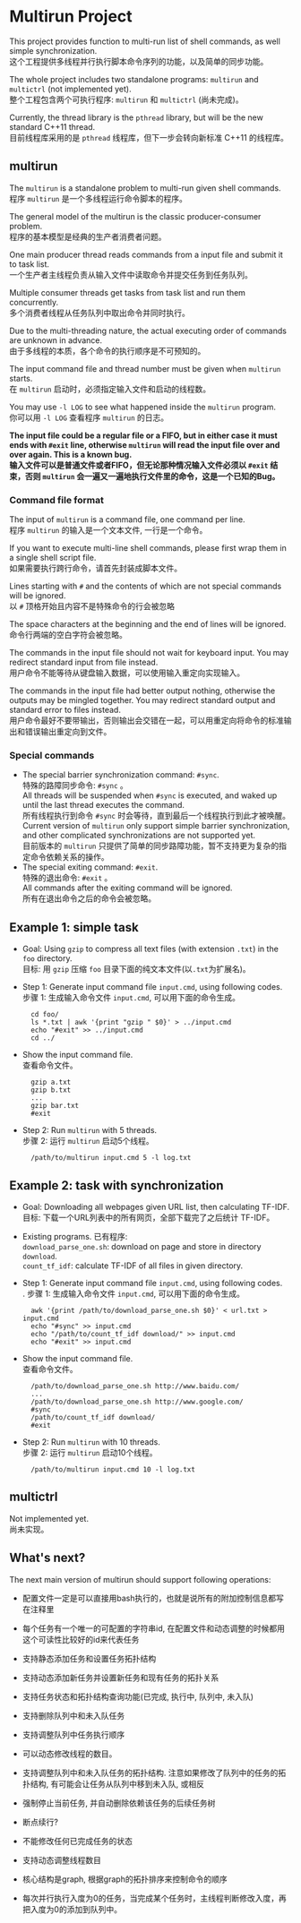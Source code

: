 Multirun Project
================
This project provides function to multi-run list of shell commands, as well simple synchronization. <br />
这个工程提供多线程并行执行脚本命令序列的功能，以及简单的同步功能。

The whole project includes two standalone programs: `multirun` and `multictrl` (not implemented yet). <br />
整个工程包含两个可执行程序: `multirun` 和 `multictrl` (尚未完成)。

Currently, the thread library is the `pthread` library, but will be the new standard C++11 thread. <br />
目前线程库采用的是 `pthread` 线程库，但下一步会转向新标准 C++11 的线程库。


multirun
--------
The `multirun` is a standalone problem to multi-run given shell commands. <br />
程序 `multirun` 是一个多线程运行命令脚本的程序。

The general model of the multirun is the classic producer-consumer problem. <br />
程序的基本模型是经典的生产者消费者问题。

One main producer thread reads commands from a input file and submit it to task list. <br />
一个生产者主线程负责从输入文件中读取命令并提交任务到任务队列。

Multiple consumer threads get tasks from task list and run them concurrently. <br />
多个消费者线程从任务队列中取出命令并同时执行。

Due to the multi-threading nature, the actual executing order of commands are unknown in advance. <br />
由于多线程的本质，各个命令的执行顺序是不可预知的。

The input command file and thread number must be given when `multirun` starts. <br />
在 `multirun` 启动时，必须指定输入文件和启动的线程数。

You may use `-l LOG` to see what happened inside the `multirun` program. <br />
你可以用 `-l LOG` 查看程序 `multirun` 的日志。

**The input file could be a regular file or a FIFO, but in either case it must ends with `#exit` line, otherwise `multirun` will read the input file over and over again. This is a known bug.** <br />
**输入文件可以是普通文件或者FIFO，但无论那种情况输入文件必须以 `#exit` 结束，否则 `multirun` 会一遍又一遍地执行文件里的命令，这是一个已知的Bug。**

### Command file format
The input of `multirun` is a command file, one command per line. <br />
程序 `multirun` 的输入是一个文本文件, 一行是一个命令。

If you want to execute multi-line shell commands, please first wrap them in a single shell script file. <br /> 
如果需要执行跨行命令，请首先封装成脚本文件。

Lines starting with `#` and the contents of which are not special commands will be ignored. <br />
以 `#` 顶格开始且内容不是特殊命令的行会被忽略

The space characters at the beginning and the end of lines will be ignored. <br />
命令行两端的空白字符会被忽略。

The commands in the input file should not wait for keyboard input. You may redirect standard input from file instead. <br />
用户命令不能等待从键盘输入数据，可以使用输入重定向实现输入。

The commands in the input file had better output nothing, otherwise the outputs may be mingled together. You may redirect standard output and standard error to files instead. <br />
用户命令最好不要带输出，否则输出会交错在一起，可以用重定向将命令的标准输出和错误输出重定向到文件。


### Special commands
* The special barrier synchronization command: `#sync`. <br />
  特殊的路障同步命令: `#sync` 。 <br>
  All threads will be suspended when `#sync` is executed, and waked up until the last thread executes the command. <br />
  所有线程执行到命令 `#sync` 时会等待，直到最后一个线程执行到此才被唤醒。 <br>
  Current version of `multirun` only support simple barrier synchronization, and other complicated synchronizations are not supported yet. <br />
  目前版本的 `multirun` 只提供了简单的同步路障功能，暂不支持更为复杂的指定命令依赖关系的操作。
* The special exiting command: `#exit`. <br />
  特殊的退出命令: `#exit` 。 <br />
  All commands after the exiting command will be ignored. <br />
  所有在退出命令之后的命令会被忽略。


Example 1: simple task
----------------------
* Goal: Using `gzip` to compress all text files (with extension `.txt`) in the `foo` directory. <br />
  目标: 用 `gzip` 压缩 `foo` 目录下面的纯文本文件(以`.txt`为扩展名)。
* Step 1: Generate input command file `input.cmd`, using following codes. <br />
  步骤 1: 生成输入命令文件 `input.cmd`, 可以用下面的命令生成。

        cd foo/ 
        ls *.txt | awk '{print "gzip " $0}' > ../input.cmd
        echo "#exit" >> ../input.cmd
        cd ../

* Show the input command file. <br />
  查看命令文件。

        gzip a.txt
        gzip b.txt
        ...
        gzip bar.txt
        #exit

* Step 2: Run `multirun` with 5 threads. <br />
  步骤 2: 运行 `multirun` 启动5个线程。

        /path/to/multirun input.cmd 5 -l log.txt

Example 2: task with synchronization
------------------------------------
* Goal: Downloading all webpages given URL list, then calculating TF-IDF. <br />
  目标: 下载一个URL列表中的所有网页，全部下载完了之后统计 TF-IDF。
* Existing programs. 已有程序: <br />
    `download_parse_one.sh`: download on page and store in directory `download`. <br />
    `count_tf_idf`: calculate TF-IDF of all files in given directory.
* Step 1: Generate input command file `input.cmd`, using following codes. <br />.
  步骤 1: 生成输入命令文件 `input.cmd`, 可以用下面的命令生成。

        awk '{print /path/to/download_parse_one.sh $0}' < url.txt > input.cmd
        echo "#sync" >> input.cmd
        echo "/path/to/count_tf_idf download/" >> input.cmd
        echo "#exit" >> input.cmd

* Show the input command file. <br />
  查看命令文件。

        /path/to/download_parse_one.sh http://www.baidu.com/
        ...
        /path/to/download_parse_one.sh http://www.google.com/
        #sync
        /path/to/count_tf_idf download/
        #exit

* Step 2: Run `multirun` with 10 threads. <br />
  步骤 2: 运行 `multirun` 启动10个线程。

        /path/to/multirun input.cmd 10 -l log.txt

multictrl
---------
Not implemented yet. <br />
尚未实现。

What's next?
------------
The next main version of multirun should support following operations: 

* 配置文件一定是可以直接用bash执行的，也就是说所有的附加控制信息都写在注释里

* 每个任务有一个唯一的可配置的字符串id, 在配置文件和动态调整的时候都用这个可读性比较好的id来代表任务

* 支持静态添加任务和设置任务拓扑结构

* 支持动态添加新任务并设置新任务和现有任务的拓扑关系

* 支持任务状态和拓扑结构查询功能(已完成, 执行中, 队列中, 未入队)

* 支持删除队列中和未入队任务

* 支持调整队列中任务执行顺序

* 可以动态修改线程的数目。

* 支持调整队列中和未入队任务的拓扑结构. 注意如果修改了队列中的任务的拓扑结构, 有可能会让任务从队列中移到未入队, 或相反

* 强制停止当前任务, 并自动删除依赖该任务的后续任务树

* 断点续行? 

* 不能修改任何已完成任务的状态

* 支持动态调整线程数目

* 核心结构是graph, 根据graph的拓扑排序来控制命令的顺序

* 每次并行执行入度为0的任务，当完成某个任务时，主线程判断修改入度，再把入度为0的添加到队列中。

